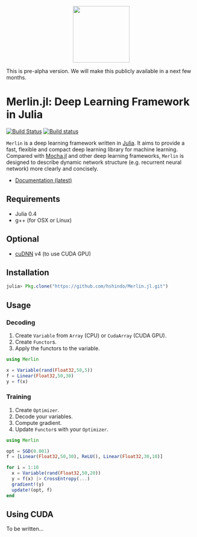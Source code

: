 <p align="center"><img src="https://github.com/hshindo/Merlin.jl/blob/master/Merlin.png" width="150"></p>

This is pre-alpha version. We will make this publicly available in a next few months.

# Merlin.jl: Deep Learning Framework in Julia

[![Build Status](https://travis-ci.org/hshindo/Merlin.jl.svg?branch=master)](https://travis-ci.org/hshindo/Merlin.jl)
[![Build status](https://ci.appveyor.com/api/projects/status/github/hshindo/Merlin.jl?branch=master)](https://ci.appveyor.com/project/hshindo/merlin-jl/branch/master)

`Merlin` is a deep learning framework written in [Julia](http://julialang.org/).
It aims to provide a fast, flexible and compact deep learning library for machine learning.
Compared with [Mocha.jl](https://github.com/pluskid/Mocha.jl) and other deep learning frameworks, `Merlin` is designed to describe dynamic network structure (e.g. recurrent neural network) more clearly and concisely.

- [Documentation (latest)](http://hshindo.github.io/Merlin.jl/latest/)

## Requirements
- Julia 0.4
- g++ (for OSX or Linux)

## Optional
- [cuDNN](https://developer.nvidia.com/cudnn) v4 (to use CUDA GPU)

## Installation
```julia
julia> Pkg.clone("https://github.com/hshindo/Merlin.jl.git")
```

## Usage

### Decoding
1. Create `Variable` from `Array` (CPU) or `CudaArray` (CUDA GPU).
1. Create `Functor`s.
1. Apply the functors to the variable.

``` julia
using Merlin

x = Variable(rand(Float32,50,5))
f = Linear(Float32,50,30)
y = f(x)
```

### Training
1. Create `Optimizer`.
1. Decode your variables.
1. Compute gradient.
1. Update `Functor`s with your `Optimizer`.

``` julia
using Merlin

opt = SGD(0.001)
f = [Linear(Float32,50,30), ReLU(), Linear(Float32,30,10)]

for i = 1:10
  x = Variable(rand(Float32,50,20))
  y = f(x) |> CrossEntropy(...)
  gradient!(y)
  update!(opt, f)
end
```

## Using CUDA
To be written...
